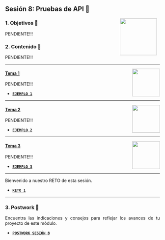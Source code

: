 ## Sesión 8: Pruebas de API 🤖

<img src="../images/android-kotlin.png" align="right" height="120" hspace="10">
<div style="text-align: justify;">

### 1. Objetivos :dart: 

PENDIENTE!!!


### 2. Contenido :blue_book:

PENDIENTE!!!

---

<img src="images/tools.png" align="right" height="90"> 

#### <ins>Tema 1</ins>

PENDIENTE!!!


- [**`EJEMPLO 1`**](./Ejemplo-01)

---

<img src="images/structure.png" align="right" height="90"> 

#### <ins>Tema 2</ins>

  PENDIENTE!!!


- [**`EJEMPLO 2`**](./Ejemplo-02)

---

<img src="images/emulator.jpg" align="right" height="90"> 

#### <ins>Tema 3</ins>

PENDIENTE!!!
  
  - [**`EJEMPLO 3`**](./Ejemplo-03)

  
---
  
Bienvenido a nuestro RETO de esta sesión.
- [**`RETO 1`**](./Reto-01)

---

### 3. Postwork :memo:

Encuentra las indicaciones y consejos para reflejar los avances de tu proyecto de este módulo.

- [**`POSTWORK SESIÓN 8`**](./Postwork/)

<br/>


</div>

